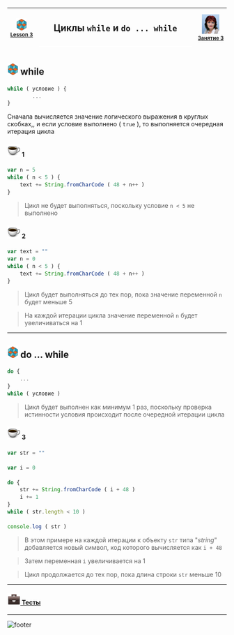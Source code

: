 [footer]: https://github.com/garevna/js-course/raw/master/images/a-level-ico.png?raw=true
[me]: https://raw.githubusercontent.com/garevna/a-level-js-lessons/master/ico/myPhoto-40.png "Ⓒ Irina Fylyppova ( garevna ) 2019"
[ico20]: https://raw.githubusercontent.com/garevna/a-level-js-lessons/master/ico/a-level-20.png
[ico25]: https://raw.githubusercontent.com/garevna/a-level-js-lessons/master/ico/a-level-25.png
[hw-30]: https://raw.githubusercontent.com/garevna/a-level-js-lessons/master/ico/briefcase-30.png
[cap-30]: https://raw.githubusercontent.com/garevna/a-level-js-lessons/master/ico/coffee-30.png
[warn-25]: https://raw.githubusercontent.com/garevna/a-level-js-lessons/master/ico/warning-25.png
[link-25]: https://raw.githubusercontent.com/garevna/a-level-js-lessons/master/ico/link-25.png
[err-20]: https://raw.githubusercontent.com/garevna/a-level-js-lessons/master/ico/no_entry-20.png
[err-25]: https://raw.githubusercontent.com/garevna/a-level-js-lessons/master/ico/no_entry-25.png
[err-30]: https://raw.githubusercontent.com/garevna/a-level-js-lessons/master/ico/no_entry-30.png
[space-800]: https://raw.githubusercontent.com/garevna/a-level-js-lessons/master/ico/space-800.png

| ![ico25] <br/><sup>[**Lesson&nbsp;3**](../lessons/lesson-03.md)</sup> | <h2>Циклы `while` и `do ... while`</h2>![space-800] | ![me] <br/><sup>[**Занятие&nbsp;3**](../lessons/lesson-03.md)</sup> |
|-|-|-|

## ![ico25] while

```javascript
while ( условие ) {
        ...
}
```

Сначала вычисляется значение логического выражения в круглых скобках,, и если условие выполнено ( `true` ), то выполняется очередная итерация цикла

#### ![cap-30] 1

```javascript
var n = 5
while ( n < 5 ) {
    text += String.fromCharCode ( 48 + n++ )
}
```

> Цикл не будет выполняться, поскольку условие `n < 5` не выполнено

#### ![cap-30] 2

```javascript
var text = ""
var n = 0
while ( n < 5 ) {
    text += String.fromCharCode ( 48 + n++ )
}
```

> Цикл будет выполняться до тех пор, пока значение переменной `n` будет меньше 5

> На каждой итерации цикла значение переменной `n` будет увеличиваться на 1

_________________________________________________________________

## ![ico25] do ... while

```javascript
do {
    ...
}
while ( условие )
```

> Цикл будет выполнен как минимум 1 раз, поскольку проверка истинности условия происходит после очередной итерации цикла

#### ![cap-30] 3

```javascript
var str = ""

var i = 0

do {
    str += String.fromCharCode ( i + 48 )
    i += 1
}
while ( str.length < 10 )

console.log ( str )
```

> В этом примере на каждой итерации к объекту `str` типа "_string_" добавляется новый символ, код которого вычисляется как `i + 48`

> Затем переменная `i` увеличивается на 1

> Цикл продолжается до тех пор, пока длина строки `str` меньше 10

_________________________________________________________________

#### [![hw-30] Тесты](https://garevna.github.io/js-quiz/#while)

_________________________________________________________________________

![footer]
